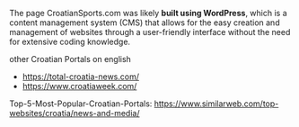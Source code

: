 The page CroatianSports.com was likely **built using WordPress**, which is a content management system (CMS) that allows for the easy creation and management of websites through a user-friendly interface without the need for extensive coding knowledge.

other Croatian Portals on english
- https://total-croatia-news.com/
- https://www.croatiaweek.com/

Top-5-Most-Popular-Croatian-Portals: https://www.similarweb.com/top-websites/croatia/news-and-media/
